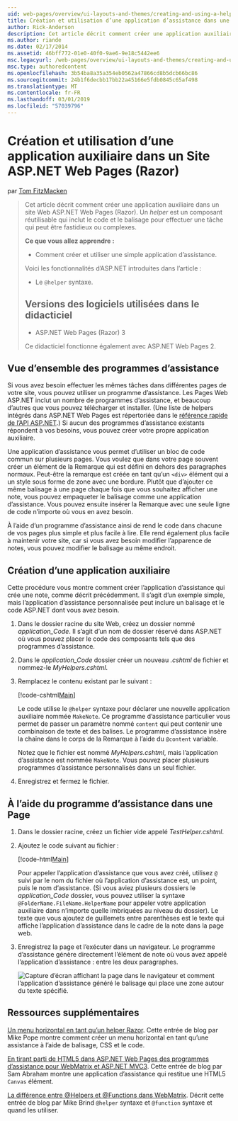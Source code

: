 ```yaml
---
uid: web-pages/overview/ui-layouts-and-themes/creating-and-using-a-helper-in-an-aspnet-web-pages-site
title: Création et utilisation d’une application d’assistance dans une application Web Pages (Razor) Site | Microsoft Docs
author: Rick-Anderson
description: Cet article décrit comment créer une application auxiliaire dans un site Web ASP.NET Web Pages (Razor). Une application d’assistance est un composant réutilisable qui inclut le code et le balisage perf...
ms.author: riande
ms.date: 02/17/2014
ms.assetid: 46bff772-01e0-40f0-9ae6-9e18c5442ee6
msc.legacyurl: /web-pages/overview/ui-layouts-and-themes/creating-and-using-a-helper-in-an-aspnet-web-pages-site
msc.type: authoredcontent
ms.openlocfilehash: 3b54ba8a35a354eb0562a47866cd8b5dcb66bc86
ms.sourcegitcommit: 24b1f6decbb17bb22a45166e5fdb0845c65af498
ms.translationtype: MT
ms.contentlocale: fr-FR
ms.lasthandoff: 03/01/2019
ms.locfileid: "57039796"
---
```

<a name="creating-and-using-a-helper-in-an-aspnet-web-pages-razor-site"></a>Création et utilisation d’une application auxiliaire dans un Site ASP.NET Web Pages (Razor)
====================
par [Tom FitzMacken](https://github.com/tfitzmac)

> Cet article décrit comment créer une application auxiliaire dans un site Web ASP.NET Web Pages (Razor). Un *helper* est un composant réutilisable qui inclut le code et le balisage pour effectuer une tâche qui peut être fastidieux ou complexes.
> 
> **Ce que vous allez apprendre :** 
> 
> - Comment créer et utiliser une simple application d’assistance.
> 
> Voici les fonctionnalités d’ASP.NET introduites dans l’article :
> 
> - Le `@helper` syntaxe.
>   
> 
> ## <a name="software-versions-used-in-the-tutorial"></a>Versions des logiciels utilisées dans le didacticiel
> 
> 
> - ASP.NET Web Pages (Razor) 3
>   
> 
> Ce didacticiel fonctionne également avec ASP.NET Web Pages 2.


## <a name="overview-of-helpers"></a>Vue d’ensemble des programmes d’assistance

Si vous avez besoin effectuer les mêmes tâches dans différentes pages de votre site, vous pouvez utiliser un programme d’assistance. Les Pages Web ASP.NET inclut un nombre de programmes d’assistance, et beaucoup d’autres que vous pouvez télécharger et installer. (Une liste de helpers intégrés dans ASP.NET Web Pages est répertoriée dans le [référence rapide de l’API ASP.NET](https://go.microsoft.com/fwlink/?LinkId=202907).) Si aucun des programmes d’assistance existants répondent à vos besoins, vous pouvez créer votre propre application auxiliaire.

Une application d’assistance vous permet d’utiliser un bloc de code commun sur plusieurs pages. Vous voulez que dans votre page souvent créer un élément de la Remarque qui est défini en dehors des paragraphes normaux. Peut-être la remarque est créée en tant qu’un `<div>` élément qui a un style sous forme de zone avec une bordure. Plutôt que d’ajouter ce même balisage à une page chaque fois que vous souhaitez afficher une note, vous pouvez empaqueter le balisage comme une application d’assistance. Vous pouvez ensuite insérer la Remarque avec une seule ligne de code n’importe où vous en avez besoin.

À l’aide d’un programme d’assistance ainsi de rend le code dans chacune de vos pages plus simple et plus facile à lire. Elle rend également plus facile à maintenir votre site, car si vous avez besoin modifier l’apparence de notes, vous pouvez modifier le balisage au même endroit.

## <a name="creating-a-helper"></a>Création d’une application auxiliaire

Cette procédure vous montre comment créer l’application d’assistance qui crée une note, comme décrit précédemment. Il s’agit d’un exemple simple, mais l’application d’assistance personnalisée peut inclure un balisage et le code ASP.NET dont vous avez besoin.

1. Dans le dossier racine du site Web, créez un dossier nommé *application\_Code*. Il s’agit d’un nom de dossier réservé dans ASP.NET où vous pouvez placer le code des composants tels que des programmes d’assistance.
2. Dans le *application\_Code* dossier créer un nouveau *.cshtml* de fichier et nommez-le *MyHelpers.cshtml*.
3. Remplacez le contenu existant par le suivant :

    [!code-cshtml[Main](creating-and-using-a-helper-in-an-aspnet-web-pages-site/samples/sample1.cshtml)]

    Le code utilise le `@helper` syntaxe pour déclarer une nouvelle application auxiliaire nommée `MakeNote`. Ce programme d’assistance particulier vous permet de passer un paramètre nommé `content` qui peut contenir une combinaison de texte et des balises. Le programme d’assistance insère la chaîne dans le corps de la Remarque à l’aide du `@content` variable.

    Notez que le fichier est nommé *MyHelpers.cshtml*, mais l’application d’assistance est nommée `MakeNote`. Vous pouvez placer plusieurs programmes d’assistance personnalisés dans un seul fichier.
4. Enregistrez et fermez le fichier.

## <a name="using-the-helper-in-a-page"></a>À l’aide du programme d’assistance dans une Page

1. Dans le dossier racine, créez un fichier vide appelé *TestHelper.cshtml*.
2. Ajoutez le code suivant au fichier :

    [!code-html[Main](creating-and-using-a-helper-in-an-aspnet-web-pages-site/samples/sample2.html)]

    Pour appeler l’application d’assistance que vous avez créé, utilisez `@` suivi par le nom du fichier où l’application d’assistance est, un point, puis le nom d’assistance. (Si vous aviez plusieurs dossiers le *application\_Code* dossier, vous pouvez utiliser la syntaxe `@FolderName.FileName.HelperName` pour appeler votre application auxiliaire dans n’importe quelle imbriquées au niveau du dossier). Le texte que vous ajoutez de guillemets entre parenthèses est le texte qui affiche l’application d’assistance dans le cadre de la note dans la page web.
3. Enregistrez la page et l’exécuter dans un navigateur. Le programme d’assistance génère directement l’élément de note où vous avez appelé l’application d’assistance : entre les deux paragraphes.

    ![Capture d’écran affichant la page dans le navigateur et comment l’application d’assistance généré le balisage qui place une zone autour du texte spécifié.](creating-and-using-a-helper-in-an-aspnet-web-pages-site/_static/image1.jpg)

## <a name="additional-resources"></a>Ressources supplémentaires


[Un menu horizontal en tant qu’un helper Razor](http://mikepope.com/blog/DisplayBlog.aspx?permalink=2341). Cette entrée de blog par Mike Pope montre comment créer un menu horizontal en tant qu’une assistance à l’aide de balisage, CSS et le code.

[En tirant parti de HTML5 dans ASP.NET Web Pages des programmes d’assistance pour WebMatrix et ASP.NET MVC3](http://geekswithblogs.net/wildturtle/archive/2010/11/08/html5-in-asp.net-web-pages-helpers-for-webmatrix-and_aspnet_mvc3.aspx). Cette entrée de blog par Sam Abraham montre une application d’assistance qui restitue une HTML5 `Canvas` élément.

[La différence entre @Helpers et @Functions dans WebMatrix](http://www.mikesdotnetting.com/Article/173/The-Difference-Between-@Helpers-and-@Functions-In-WebMatrix). Décrit cette entrée de blog par Mike Brind `@helper` syntaxe et `@function` syntaxe et quand les utiliser.
